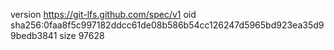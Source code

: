 version https://git-lfs.github.com/spec/v1
oid sha256:0faa8f5c997182ddcc61de08b586b54cc126247d5965bd923ea35d99bedb3841
size 97628
